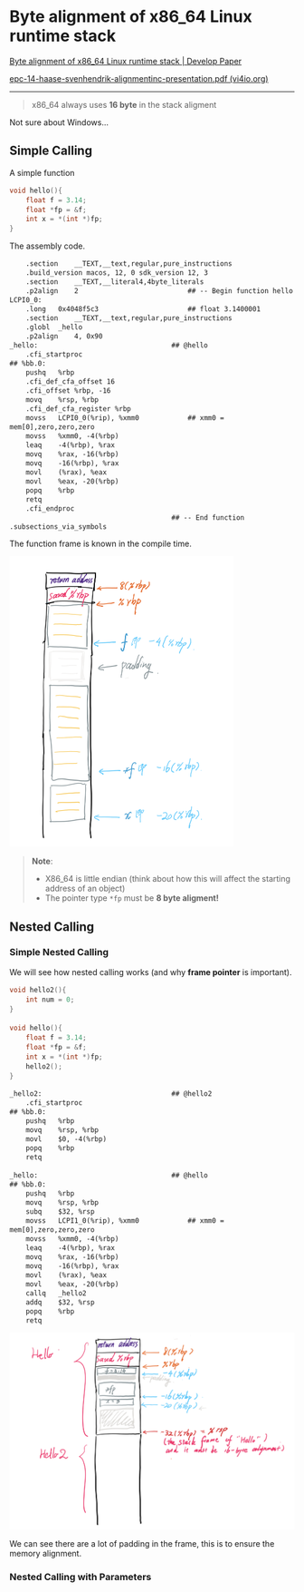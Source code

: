 # Byte alignment of x86_64 Linux runtime stack

[Byte alignment of x86_64 Linux runtime stack | Develop Paper](https://developpaper.com/byte-alignment-of-x86_64-linux-runtime-stack/)

[epc-14-haase-svenhendrik-alignmentinc-presentation.pdf (vi4io.org)](https://hps.vi4io.org/_media/teaching/wintersemester_2013_2014/epc-14-haase-svenhendrik-alignmentinc-presentation.pdf)

---

> x86_64 always uses **16 byte** in the stack aligment

Not sure about Windows... 

## Simple Calling 

A simple function 

```c
void hello(){
    float f = 3.14;
    float *fp = &f;
    int x = *(int *)fp; 
}
```

The assembly code. 

```assembly
	.section	__TEXT,__text,regular,pure_instructions
	.build_version macos, 12, 0	sdk_version 12, 3
	.section	__TEXT,__literal4,4byte_literals
	.p2align	2                           ## -- Begin function hello
LCPI0_0:
	.long	0x4048f5c3                      ## float 3.1400001
	.section	__TEXT,__text,regular,pure_instructions
	.globl	_hello
	.p2align	4, 0x90
_hello:                                 ## @hello
	.cfi_startproc
## %bb.0:
	pushq	%rbp
	.cfi_def_cfa_offset 16
	.cfi_offset %rbp, -16
	movq	%rsp, %rbp
	.cfi_def_cfa_register %rbp
	movss	LCPI0_0(%rip), %xmm0            ## xmm0 = mem[0],zero,zero,zero
	movss	%xmm0, -4(%rbp)
	leaq	-4(%rbp), %rax
	movq	%rax, -16(%rbp)
	movq	-16(%rbp), %rax
	movl	(%rax), %eax
	movl	%eax, -20(%rbp)
	popq	%rbp
	retq
	.cfi_endproc
                                        ## -- End function
.subsections_via_symbols
```

The function frame is known in the compile time. 

<img src="image-20220411105253840.png" alt="image-20220411105253840" style="zoom:50%;" />

> **Note**:
>
> -  X86_64 is little endian (think about how this will affect the starting address of an object)  
> - The pointer type `*fp` must be **8 byte aligment!** 

## Nested Calling 

### Simple Nested Calling 

We will see how nested calling works (and why **frame pointer** is important). 

```c
void hello2(){
    int num = 0; 
}

void hello(){
    float f = 3.14;
    float *fp = &f;
    int x = *(int *)fp; 
    hello2(); 
}
```

```assembly
_hello2:                                ## @hello2
	.cfi_startproc
## %bb.0:
	pushq	%rbp
	movq	%rsp, %rbp
	movl	$0, -4(%rbp)
	popq	%rbp
	retq
                                        
_hello:                                 ## @hello
## %bb.0:
	pushq	%rbp
	movq	%rsp, %rbp
	subq	$32, %rsp
	movss	LCPI1_0(%rip), %xmm0            ## xmm0 = mem[0],zero,zero,zero
	movss	%xmm0, -4(%rbp)
	leaq	-4(%rbp), %rax
	movq	%rax, -16(%rbp)
	movq	-16(%rbp), %rax
	movl	(%rax), %eax
	movl	%eax, -20(%rbp)
	callq	_hello2
	addq	$32, %rsp
	popq	%rbp
	retq
```

![image-20220411112038375](image-20220411112038375.png)

We can see there are a lot of padding in the frame, this is to ensure the memory alignment. 

### Nested Calling with Parameters 